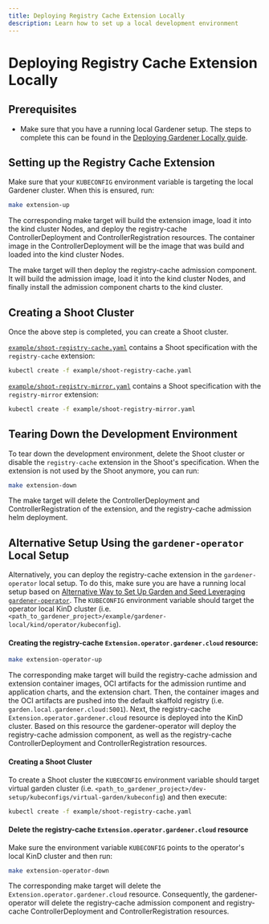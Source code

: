 ```yaml
---
title: Deploying Registry Cache Extension Locally
description: Learn how to set up a local development environment
---
```


# Deploying Registry Cache Extension Locally

## Prerequisites

- Make sure that you have a running local Gardener setup. The steps to complete this can be found in the [Deploying Gardener Locally guide](https://github.com/gardener/gardener/blob/master/docs/deployment/getting_started_locally.md).

## Setting up the Registry Cache Extension

Make sure that your `KUBECONFIG` environment variable is targeting the local Gardener cluster. When this is ensured, run:

```bash
make extension-up
```

The corresponding make target will build the extension image, load it into the kind cluster Nodes, and deploy the registry-cache ControllerDeployment and ControllerRegistration resources. The container image in the ControllerDeployment will be the image that was build and loaded into the kind cluster Nodes.

The make target will then deploy the registry-cache admission component. It will build the admission image, load it into the kind cluster Nodes, and finally install the admission component charts to the kind cluster.

## Creating a Shoot Cluster

Once the above step is completed, you can create a Shoot cluster.

[`example/shoot-registry-cache.yaml`](../../example/shoot-registry-cache.yaml) contains a Shoot specification with the `registry-cache` extension:
```bash
kubectl create -f example/shoot-registry-cache.yaml
```

[`example/shoot-registry-mirror.yaml`](../../example/shoot-registry-mirror.yaml) contains a Shoot specification with the `registry-mirror` extension:
```bash
kubectl create -f example/shoot-registry-mirror.yaml
```

## Tearing Down the Development Environment

To tear down the development environment, delete the Shoot cluster or disable the `registry-cache` extension in the Shoot's specification. When the extension is not used by the Shoot anymore, you can run:

```bash
make extension-down
```

The make target will delete the ControllerDeployment and ControllerRegistration of the extension, and the registry-cache admission helm deployment.

## Alternative Setup Using the `gardener-operator` Local Setup

Alternatively, you can deploy the registry-cache extension in the `gardener-operator` local setup. To do this, make sure you are have a running local setup based on [Alternative Way to Set Up Garden and Seed Leveraging `gardener-operator`](https://github.com/gardener/gardener/blob/master/docs/deployment/getting_started_locally.md#alternative-way-to-set-up-garden-and-seed-leveraging-gardener-operator). The `KUBECONFIG` environment variable should target the operator local KinD cluster (i.e. `<path_to_gardener_project>/example/gardener-local/kind/operator/kubeconfig`).

#### Creating the registry-cache `Extension.operator.gardener.cloud` resource:

```bash
make extension-operator-up
```

The corresponding make target will build the registry-cache admission and extension container images, OCI artifacts for the admission runtime and application charts, and the extension chart. Then, the container images and the OCI artifacts are pushed into the default skaffold registry (i.e. `garden.local.gardener.cloud:5001`). Next, the registry-cache `Extension.operator.gardener.cloud` resource is deployed into the KinD cluster. Based on this resource the gardener-operator will deploy the registry-cache admission component, as well as the registry-cache ControllerDeployment and ControllerRegistration resources.

#### Creating a Shoot Cluster

To create a Shoot cluster the `KUBECONFIG` environment variable should target virtual garden cluster (i.e. `<path_to_gardener_project>/dev-setup/kubeconfigs/virtual-garden/kubeconfig`) and then execute:
```bash
kubectl create -f example/shoot-registry-cache.yaml
```

#### Delete the registry-cache `Extension.operator.gardener.cloud` resource

Make sure the environment variable `KUBECONFIG` points to the operator's local KinD cluster and then run:
```bash
make extension-operator-down
```

The corresponding make target will delete the `Extension.operator.gardener.cloud` resource. Consequently, the gardener-operator will delete the registry-cache admission component and registry-cache ControllerDeployment and ControllerRegistration resources.
